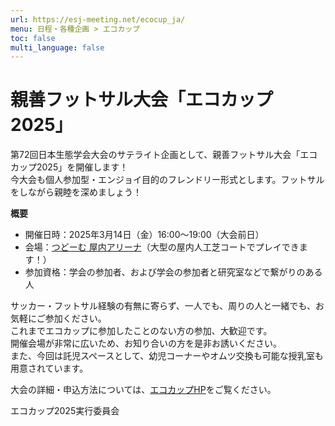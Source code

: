 ```yaml
---
url: https://esj-meeting.net/ecocup_ja/
menu: 日程・各種企画 > エコカップ
toc: false
multi_language: false
---
```


# 親善フットサル大会「エコカップ2025」

第72回日本生態学会大会のサテライト企画として、親善フットサル大会「エコカップ2025」を開催します！  
今大会も個人参加型・エンジョイ目的のフレンドリー形式とします。フットサルをしながら親睦を深めましょう！  

**概要**

- 開催日時：2025年3月14日（金）16:00〜19:00（大会前日）
- 会場：[つどーむ 屋内アリーナ](https://www.sapporo-sport.jp/tsudome)（大型の屋内人工芝コートでプレイできます！）
- 参加資格：学会の参加者、および学会の参加者と研究室などで繋がりのある人

サッカー・フットサル経験の有無に寄らず、一人でも、周りの人と一緒でも、お気軽にご参加ください。  
これまでエコカップに参加したことのない方の参加、大歓迎です。  
開催会場が非常に広いため、お知り合いの方を是非お誘いください。  
また、今回は託児スペースとして、幼児コーナーやオムツ交換も可能な授乳室も用意されています。  

大会の詳細・申込方法については、[エコカップHP](https://sites.google.com/view/esjecocup?usp=sharing)をご覧ください。


エコカップ2025実行委員会
